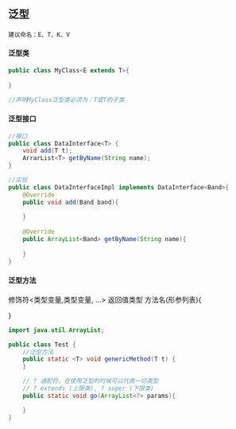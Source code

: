 ## 泛型
    建议命名：E、T、K、V

#### 泛型类

```java
public class MyClass<E extends T>{
    
}

//声明MyClass泛型类必须为：T或T的子类
```

#### 泛型接口
```java
//接口
public class DataInterface<T> {
    void add(T t);
    ArrarList<T> getByName(String name); 
}

//实现
public class DataInterfaceImpl implements DataInterface<Band>{
    @Override
    public void add(Band band){
        
    }
    
    @Override
    public ArrayList<Band> getByName(String name){
        
    }
}
```

#### 泛型方法
修饰符<类型变量,类型变量, ...> 返回值类型 方法名(形参列表){

}

```java
import java.util.ArrayList;

public class Test {
    //泛型方法
    public static <T> void genericMethod(T t) {
    }

    // ? 通配符，在使用泛型的时候可以代表一切类型
    // ? extends (上限类), ? super (下限类)
    public static void go(ArrayList<?> params){

    }
}

```